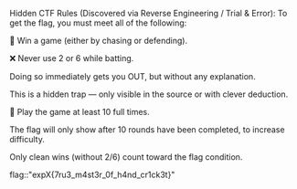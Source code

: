 Hidden CTF Rules (Discovered via Reverse Engineering / Trial & Error):
To get the flag, you must meet all of the following:

🎯 Win a game (either by chasing or defending).

❌ Never use 2 or 6 while batting.

Doing so immediately gets you OUT, but without any explanation.

This is a hidden trap — only visible in the source or with clever deduction.

🔁 Play the game at least 10 full times.

The flag will only show after 10 rounds have been completed, to increase difficulty.

Only clean wins (without 2/6) count toward the flag condition.

flag::"expX{7ru3_m4st3r_0f_h4nd_cr1ck3t}"